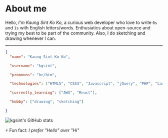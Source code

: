 # About me

Hello, *I'm Kaung Sint Ko Ko*, a curious web developer who love to write `0s` and `1s` with English letters/words. Enthusiatics about open-source and trying my best to be part of the community. Also, I do sketching and drawing whenever I can.

-----------------------------------------------------------------------

  ```json
  {
    "name": "Kaung Sint Ko Ko",

    "username": "kgsint",

    "pronouns": "he/him",

    "technologies": ["HTML5", "CSS3", "Javascript", "jQuery", "PHP", "Laravel", "Vue"],

    "currently_learning": ["AWS", "React"],

    "hobby": ["drawing", "sketching"]

  }
  ```

  ![kgsint's GitHub stats](https://github-readme-stats.vercel.app/api?username=kgsint&show_icons=true&theme=github_dark)


⚡ Fun fact: *I prefer "Hello" over "Hi"*
